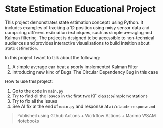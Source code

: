 # State Estimation Educational Project

This project demonstrates state estimation concepts using Python. It includes examples of tracking a 1D position using noisy sensor data and comparing different estimation techniques, such as simple averaging and Kalman filtering. The project is designed to be accessible to non-technical audiences and provides interactive visualizations to build intuition about state estimation.

In this project I want to talk about the following:

1. A simple average can beat a poorly implemented Kalman Filter
1. Introducing new kind of Bugs: The Circular Dependency Bug in this case

How to use this project:

1. Go to the code in `main.py`
1. Try to find all the issues in the first two KF classes/implementations
1. Try to fix all the issues
1. See AI fix at the end of `main.py` and response at `ai/claude-response.md`

> Published using Github Actions + Workflow Actions + Marimo WSAM Notebooks
